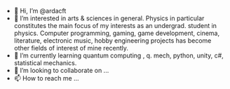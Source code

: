 - 👋 Hi, I’m @ardacft
- 👀 I’m interested in arts & sciences in general. Physics in particular constitutes the main focus of my interests as an undergrad. student in physics. 
Computer programming, gaming, game development, cinema, literature, electronic music, hobby engineering projects has become other fields of interest of mine recently.
- 🌱 I’m currently learning quantum computing , q. mech, python, unity, c#, statistical mechanics.
- 💞️ I’m looking to collaborate on ...
- 📫 How to reach me ...

<!---
ardacft/ardacft is a ✨ special ✨ repository because its `README.md` (this file) appears on your GitHub profile.
You can click the Preview link to take a look at your changes.
--->
